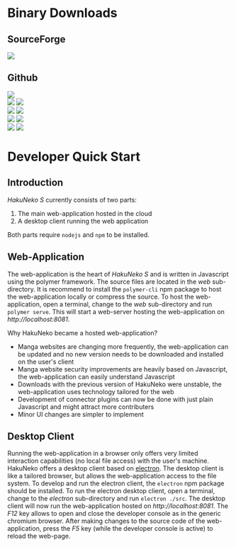 # Binary Downloads

## SourceForge

[![](https://img.shields.io/sourceforge/dt/hakuneko/0.4.0.svg?label=HakuNeko%200.4.0&logo=sourceforge)](https://sourceforge.net/projects/hakuneko/files/0.4.0/)

## Github

[![](https://img.shields.io/github/downloads/manga-download/hakuneko/latest/hakuneko-desktop_0.4.0_macosx_amd64.dmg.svg?label=MacOSX%2064-Bit%20%28dmg%29&logo=apple&logoColor=%23a2aaad)](https://github.com/manga-download/hakuneko/releases/download/0.4.0/hakuneko-desktop_0.4.0_macosx_amd64.dmg)
<br>
[![](https://img.shields.io/github/downloads/manga-download/hakuneko/latest/hakuneko-desktop_0.4.0_linux_amd64.deb.svg?label=Linux%2064-Bit%20%28deb%29&logo=debian&logoColor=%23ce0056)](https://github.com/manga-download/hakuneko/releases/download/0.4.0/hakuneko-desktop_0.4.0_linux_amd64.deb)
[![](https://img.shields.io/github/downloads/manga-download/hakuneko/latest/hakuneko-desktop_0.4.0_linux_i386.deb.svg?label=Linux%2032-Bit%20%28deb%29&logo=debian&logoColor=%23ce0056)](https://github.com/manga-download/hakuneko/releases/download/0.4.0/hakuneko-desktop_0.4.0_linux_i386.deb)
<br>
[![](https://img.shields.io/github/downloads/manga-download/hakuneko/latest/hakuneko-desktop_0.4.0_linux_amd64.rpm.svg?label=Linux%2064-Bit%20%28rpm%29&logo=linux&logoColor=green)](https://github.com/manga-download/hakuneko/releases/download/0.4.0/hakuneko-desktop_0.4.0_linux_amd64.rpm)
[![](https://img.shields.io/github/downloads/manga-download/hakuneko/latest/hakuneko-desktop_0.4.0_linux_i386.rpm.svg?label=Linux%2032-Bit%20%28rpm%29&logo=linux&logoColor=green)](https://github.com/manga-download/hakuneko/releases/download/0.4.0/hakuneko-desktop_0.4.0_linux_i386.rpm)
<br>
[![](https://img.shields.io/github/downloads/manga-download/hakuneko/latest/hakuneko-desktop_0.4.0_windows-setup_amd64.exe.svg?label=Windows%2064-Bit%20%28exe%29&logo=windows&logoColor=00a1f1)](https://github.com/manga-download/hakuneko/releases/download/0.4.0/hakuneko-desktop_0.4.0_windows-setup_amd64.exe)
[![](https://img.shields.io/github/downloads/manga-download/hakuneko/latest/hakuneko-desktop_0.4.0_windows-setup_i686.exe.svg?label=Windows%2032-Bit%20%28exe%29&logo=windows&logoColor=00a1f1)](https://github.com/manga-download/hakuneko/releases/download/0.4.0/hakuneko-desktop_0.4.0_windows-setup_i686.exe)
<br>
[![](https://img.shields.io/github/downloads/manga-download/hakuneko/latest/hakuneko-desktop_0.4.0_windows-portable_amd64.zip.svg?label=Windows%2064-Bit%20%28zip%29&logo=windows&logoColor=00a1f1)](https://github.com/manga-download/hakuneko/releases/download/0.4.0/hakuneko-desktop_0.4.0_windows-portable_amd64.zip)
[![](https://img.shields.io/github/downloads/manga-download/hakuneko/latest/hakuneko-desktop_0.4.0_windows-portable_i686.zip.svg?label=Windows%2032-Bit%20%28zip%29&logo=windows&logoColor=00a1f1)](https://github.com/manga-download/hakuneko/releases/download/0.4.0/hakuneko-desktop_0.4.0_windows-portable_i686.zip)

# Developer Quick Start

## Introduction

*HakuNeko S* currently consists of two parts:

1. The main web-application hosted in the cloud
2. A desktop client running the web application

Both parts require `nodejs` and `npm` to be installed.

## Web-Application

The web-application is the heart of *HakuNeko S* and is written in Javascript using the polymer framework. The source files are located in the *web* sub-directory. It is recommend to install the `polymer-cli` npm package to host the web-application locally or compress the source. To host the web-application, open a terminal, change to the *web* sub-directory and run `polymer serve`. This will start a web-server hosting the web-application on *http://localhost:8081*.

Why HakuNeko became a hosted web-application?

- Manga websites are changing more frequently, the web-application can be updated and no new version needs to be downloaded and installed on the user's client
- Manga website security improvements are heavily based on Javascript, the web-application can easily understand Javascript
- Downloads with the previous version of HakuNeko were unstable, the web-application uses technology tailored for the web
- Development of connector plugins can now be done with just plain Javascript and might attract more contributers
- Minor UI changes are simpler to implement

## Desktop Client

Running the web-application in a browser only offers very limited interaction capabilities (no local file access) with the user's machine. HakuNeko offers a desktop client based on [electron](https://en.wikipedia.org/wiki/Electron_(software_framework)). The desktop client is like a tailored browser, but allows the web-application access to the file system. To develop and run the electron client, the `electron` npm package should be installed. To run the electron desktop client, open a terminal, change to the *electron* sub-directory and run `electron ./src`. The desktop client will now run the web-application hosted on *http://localhost:8081*. The *F12* key allows to open and close the developer console as in the generic chromium browser. After making changes to the source code of the web-application, press the *F5* key (while the developer console is active) to reload the web-page.
